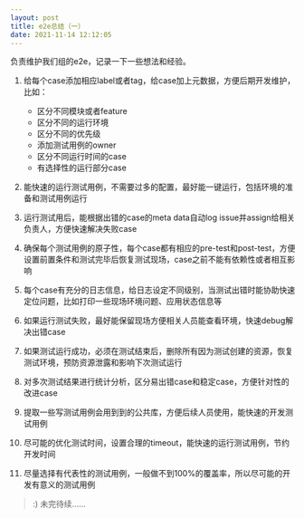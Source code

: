 ```yaml
---
layout: post
title: e2e总结（一）
date: 2021-11-14 12:12:05
---
```


负责维护我们组的e2e，记录一下一些想法和经验。

1. 给每个case添加相应label或者tag，给case加上元数据，方便后期开发维护，比如：

   - 区分不同模块或者feature
   - 区分不同的运行环境
   - 区分不同的优先级
   - 添加测试用例的owner
   - 区分不同运行时间的case
   - 有选择性的运行部分case

2. 能快速的运行测试用例，不需要过多的配置，最好能一键运行，包括环境的准备和测试用例运行
   
3. 运行测试用后，能根据出错的case的meta data自动log issue并assign给相关负责人，方便快速解决失败case

4. 确保每个测试用例的原子性，每个case都有相应的pre-test和post-test，方便设置前置条件和测试完毕后恢复测试现场，case之前不能有依赖性或者相互影响

5. 每个case有充分的日志信息，给日志设定不同级别，当测试出错时能协助快速定位问题，比如打印一些现场环境问题、应用状态信息等

6.  如果运行测试失败，最好能保留现场方便相关人员能查看环境，快速debug解决出错case

7.  如果测试运行成功，必须在测试结束后，删除所有因为测试创建的资源，恢复测试环境，预防资源泄露和影响下次测试运行

8.  对多次测试结果进行统计分析，区分易出错case和稳定case，方便针对性的改进case

9.  提取一些写测试用例会用到到的公共库，方便后续人员使用，能快速的开发测试用例

10. 尽可能的优化测试时间，设置合理的timeout，能快速的运行测试用例，节约开发时间

11. 尽量选择有代表性的测试用例，一般做不到100%的覆盖率，所以尽可能的开发有意义的测试用例

> :) 未完待续......
